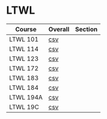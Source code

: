 # LTWL

| Course | Overall | Section |
| ------ | ------- | ------- |
| LTWL 101 | [csv](https://github.com/UCSD-Historical-Enrollment-Data/2024Spring/blob/main/overall/LTWL%20101.csv) |  |
| LTWL 114 | [csv](https://github.com/UCSD-Historical-Enrollment-Data/2024Spring/blob/main/overall/LTWL%20114.csv) |  |
| LTWL 123 | [csv](https://github.com/UCSD-Historical-Enrollment-Data/2024Spring/blob/main/overall/LTWL%20123.csv) |  |
| LTWL 172 | [csv](https://github.com/UCSD-Historical-Enrollment-Data/2024Spring/blob/main/overall/LTWL%20172.csv) |  |
| LTWL 183 | [csv](https://github.com/UCSD-Historical-Enrollment-Data/2024Spring/blob/main/overall/LTWL%20183.csv) |  |
| LTWL 184 | [csv](https://github.com/UCSD-Historical-Enrollment-Data/2024Spring/blob/main/overall/LTWL%20184.csv) |  |
| LTWL 194A | [csv](https://github.com/UCSD-Historical-Enrollment-Data/2024Spring/blob/main/overall/LTWL%20194A.csv) |  |
| LTWL 19C | [csv](https://github.com/UCSD-Historical-Enrollment-Data/2024Spring/blob/main/overall/LTWL%2019C.csv) |  |
